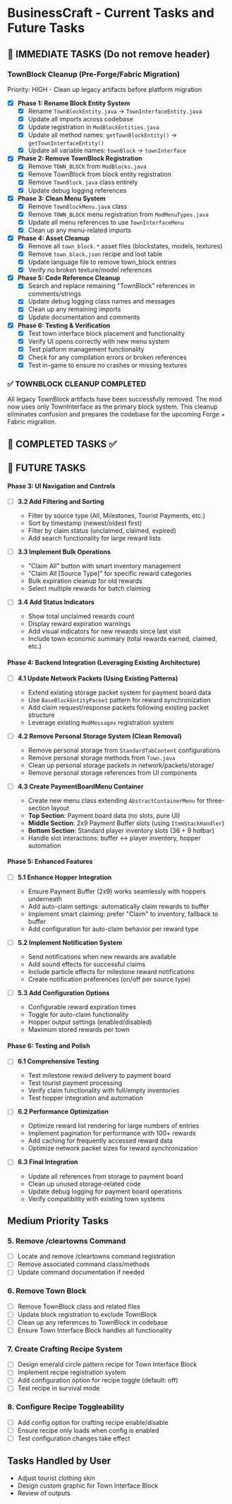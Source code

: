 # BusinessCraft - Current Tasks and Future Tasks

## 🎯 **IMMEDIATE TASKS** (Do not remove header)

### **TownBlock Cleanup (Pre-Forge/Fabric Migration)**
Priority: HIGH - Clean up legacy artifacts before platform migration

- [x] **Phase 1: Rename Block Entity System**
  - [x] Rename `TownBlockEntity.java` → `TownInterfaceEntity.java` 
  - [x] Update all imports across codebase
  - [x] Update registration in `ModBlockEntities.java`
  - [x] Update all method names: `getTownBlockEntity()` → `getTownInterfaceEntity()`
  - [x] Update all variable names: `townBlock` → `townInterface`

- [x] **Phase 2: Remove TownBlock Registration**  
  - [x] Remove `TOWN_BLOCK` from `ModBlocks.java`
  - [x] Remove TownBlock from block entity registration
  - [x] Remove `TownBlock.java` class entirely
  - [x] Update debug logging references

- [x] **Phase 3: Clean Menu System**
  - [x] Remove `TownBlockMenu.java` class
  - [x] Remove `TOWN_BLOCK` menu registration from `ModMenuTypes.java`
  - [x] Update all menu references to use `TownInterfaceMenu`
  - [x] Clean up any menu-related imports

- [x] **Phase 4: Asset Cleanup**
  - [x] Remove all `town_block.*` asset files (blockstates, models, textures)
  - [x] Remove `town_block.json` recipe and loot table
  - [x] Update language file to remove town_block entries
  - [x] Verify no broken texture/model references

- [x] **Phase 5: Code Reference Cleanup**
  - [x] Search and replace remaining "TownBlock" references in comments/strings
  - [x] Update debug logging class names and messages
  - [x] Clean up any remaining imports
  - [x] Update documentation and comments

- [x] **Phase 6: Testing & Verification**
  - [x] Test town interface block placement and functionality
  - [x] Verify UI opens correctly with new menu system  
  - [x] Test platform management functionality
  - [x] Check for any compilation errors or broken references
  - [x] Test in-game to ensure no crashes or missing textures

### ✅ **TOWNBLOCK CLEANUP COMPLETED**
All legacy TownBlock artifacts have been successfully removed. The mod now uses only TownInterface as the primary block system. This cleanup eliminates confusion and prepares the codebase for the upcoming Forge + Fabric migration.

## 🎯 **COMPLETED TASKS** ✅

## 🎯 **FUTURE TASKS**

#### **Phase 3: UI Navigation and Controls**
- [ ] **3.2 Add Filtering and Sorting**
  - Filter by source type (All, Milestones, Tourist Payments, etc.)
  - Sort by timestamp (newest/oldest first)
  - Filter by claim status (unclaimed, claimed, expired)
  - Add search functionality for large reward lists

- [ ] **3.3 Implement Bulk Operations**
  - "Claim All" button with smart inventory management
  - "Claim All [Source Type]" for specific reward categories
  - Bulk expiration cleanup for old rewards
  - Select multiple rewards for batch claiming

- [ ] **3.4 Add Status Indicators**
  - Show total unclaimed rewards count
  - Display reward expiration warnings
  - Add visual indicators for new rewards since last visit
  - Include town economic summary (total rewards earned, claimed, etc.)

#### **Phase 4: Backend Integration (Leveraging Existing Architecture)**
- [ ] **4.1 Update Network Packets (Using Existing Patterns)**
  - Extend existing storage packet system for payment board data
  - Use `BaseBlockEntityPacket` pattern for reward synchronization
  - Add claim request/response packets following existing packet structure
  - Leverage existing `ModMessages` registration system

- [ ] **4.2 Remove Personal Storage System (Clean Removal)**
  - Remove personal storage from `StandardTabContent` configurations
  - Remove personal storage methods from `Town.java`
  - Clean up personal storage packets in network/packets/storage/
  - Remove personal storage references from UI components

- [ ] **4.3 Create PaymentBoardMenu Container**
  - Create new menu class extending `AbstractContainerMenu` for three-section layout
  - **Top Section**: Payment board data (no slots, pure UI)
  - **Middle Section**: 2x9 Payment Buffer slots (using `ItemStackHandler`)
  - **Bottom Section**: Standard player inventory slots (36 + 9 hotbar)
  - Handle slot interactions: buffer ↔ player inventory, hopper automation

#### **Phase 5: Enhanced Features**
- [ ] **5.1 Enhance Hopper Integration**
  - Ensure Payment Buffer (2x9) works seamlessly with hoppers underneath
  - Add auto-claim settings: automatically claim rewards to buffer
  - Implement smart claiming: prefer "Claim" to inventory, fallback to buffer
  - Add configuration for auto-claim behavior per reward type

- [ ] **5.2 Implement Notification System**
  - Send notifications when new rewards are available
  - Add sound effects for successful claims
  - Include particle effects for milestone reward notifications
  - Create notification preferences (on/off per source type)

- [ ] **5.3 Add Configuration Options**
  - Configurable reward expiration times
  - Toggle for auto-claim functionality
  - Hopper output settings (enabled/disabled)
  - Maximum stored rewards per town

#### **Phase 6: Testing and Polish**
- [ ] **6.1 Comprehensive Testing**
  - Test milestone reward delivery to payment board
  - Test tourist payment processing
  - Verify claim functionality with full/empty inventories
  - Test hopper integration and automation

- [ ] **6.2 Performance Optimization**
  - Optimize reward list rendering for large numbers of entries
  - Implement pagination for performance with 100+ rewards
  - Add caching for frequently accessed reward data
  - Optimize network packet sizes for reward synchronization

- [ ] **6.3 Final Integration**
  - Update all references from storage to payment board
  - Clean up unused storage-related code
  - Update debug logging for payment board operations
  - Verify compatibility with existing town systems

## Medium Priority Tasks

### 5. Remove /cleartowns Command
- [ ] Locate and remove /cleartowns command registration
- [ ] Remove associated command class/methods
- [ ] Update command documentation if needed

### 6. Remove Town Block
- [ ] Remove TownBlock class and related files
- [ ] Update block registration to exclude TownBlock
- [ ] Clean up any references to TownBlock in codebase
- [ ] Ensure Town Interface Block handles all functionality

### 7. Create Crafting Recipe System
- [ ] Design emerald circle pattern recipe for Town Interface Block
- [ ] Implement recipe registration system
- [ ] Add configuration option for recipe toggle (default: off)
- [ ] Test recipe in survival mode

### 8. Configure Recipe Toggleability
- [ ] Add config option for crafting recipe enable/disable
- [ ] Ensure recipe only loads when config is enabled
- [ ] Test configuration changes take effect

## Tasks Handled by User
- Adjust tourist clothing skin
- Design custom graphic for Town Interface Block
- Review of outputs